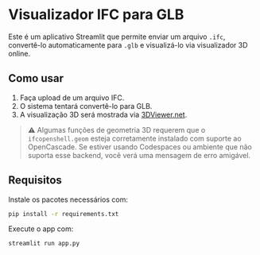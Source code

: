 # Visualizador IFC para GLB

Este é um aplicativo Streamlit que permite enviar um arquivo `.ifc`, convertê-lo automaticamente para `.glb` e visualizá-lo via visualizador 3D online.

## Como usar

1. Faça upload de um arquivo IFC.
2. O sistema tentará convertê-lo para GLB.
3. A visualização 3D será mostrada via [3DViewer.net](https://3dviewer.net).

> ⚠️ Algumas funções de geometria 3D requerem que o `ifcopenshell.geom` esteja corretamente instalado com suporte ao OpenCascade. Se estiver usando Codespaces ou ambiente que não suporta esse backend, você verá uma mensagem de erro amigável.

## Requisitos

Instale os pacotes necessários com:

```bash
pip install -r requirements.txt
```

Execute o app com:

```bash
streamlit run app.py
```